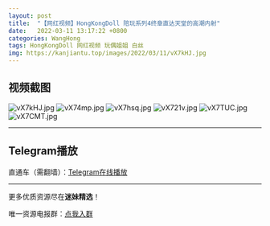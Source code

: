 ```yaml
---
layout: post
title:  "【网红视频】HongKongDoll 陪玩系列4终章直达天堂的高潮内射"
date:   2022-03-11 13:17:22 +0800
categories: WangHong
tags: HongKongDoll 网红视频 玩偶姐姐 白丝
img: https://kanjiantu.top/images/2022/03/11/vX7kHJ.jpg
---
```



## 视频截图

![vX7kHJ.jpg](https://kanjiantu.top/images/2022/03/11/vX7kHJ.jpg)
![vX74mp.jpg](https://kanjiantu.top/images/2022/03/11/vX74mp.jpg)
![vX7hsq.jpg](https://kanjiantu.top/images/2022/03/11/vX7hsq.jpg)
![vX721v.jpg](https://kanjiantu.top/images/2022/03/11/vX721v.jpg)
![vX7TUC.jpg](https://kanjiantu.top/images/2022/03/11/vX7TUC.jpg)
![vX7CMT.jpg](https://kanjiantu.top/images/2022/03/11/vX7CMT.jpg)


* * *
## Telegram播放

直通车（需翻墙）：[Telegram在线播放](https://t.me/mimeijingxuan/27)

* * *
更多优质资源尽在**迷妹精选**！

唯一资源电报群：[点我入群](https://t.me/mimeijingxuan)


